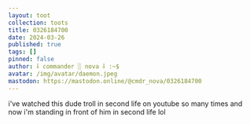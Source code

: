 ```yaml
---
layout: toot
collection: toots
title: 0326184700
date: 2024-03-26
published: true
tags: []
pinned: false
author: ⸸ commander ░ nova ⸸ :~$
avatar: /img/avatar/daemon.jpeg
mastodon: https://mastodon.online/@cmdr_nova/0326184700
---
```


i've watched this dude troll in second life on youtube so many times and now i'm standing in front of him in second life lol
